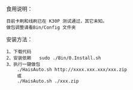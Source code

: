 食用说明：
    
    目前卡刷和线刷已在 K30P 测试通过，其它未知。
    做包调整请看Bin/Config 文件夹


安装方法：

    1、下载代码
    2、安装依赖   sudo ./Bin/0.Install.sh
    3、执行一键做包 
        ./HaisAuto.sh http://xxxx.xxx.xxx/xxx.zip
        或
        ./HaisAuto.sh ./xxx.zip
